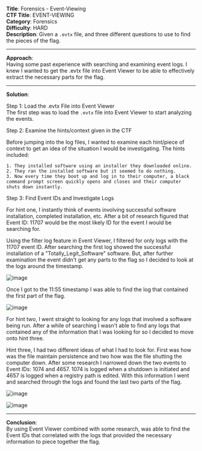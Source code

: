 **Title**: Forensics - Event-Viewing  
**CTF Title**: EVENT-VIEWING  
**Category**: Forensics  
**Difficulty**: HARD  
**Description**: Given a `.evtx` file, and three different questions to use to find the pieces of the flag.

***

**Approach**:  
Having some past experience with searching and examining event logs. I knew I wanted to get the .evtx file into Event Viewer to be able to effectively extract the necessary parts for the flag.

***

**Solution**:

Step 1: Load the .evtx File into Event Viewer  
The first step was to load the `.evtx` file into Event Viewer to start analyzing the events. 

Step 2: Examine the hints/context given in the CTF

Before jumping into the log files, I wanted to examine each hint/piece of context to get an idea of the situation I would be investigating. The hints included:

```
1. They installed software using an installer they downloaded online.
2. They ran the installed software but it seemed to do nothing.
3. Now every time they boot up and log in to their computer, a black command prompt screen quickly opens and closes and their computer shuts down instantly.
```

Step 3: Find Event IDs and Investigate Logs

For hint one, I instantly think of events involving successful software installation, completed installation, etc. After a bit of research figured that Event ID: 11707 would be the most likely ID for the event I would be searching for.

Using the filter log feature in Event Viewer, I filtered for only logs with the 11707 event ID. After searching the first log showed the successful installation of a "Totally_Legit_Software" software. But, after further examination the event didn't get any parts to the flag so I decided to look at the logs around the timestamp. 

![image](https://github.com/user-attachments/assets/78d34fe2-9329-4beb-8367-3e6dece11bc0)

Once I got to the 11:55 timestamp I was able to find the log that contained the first part of the flag. 

![image](https://github.com/user-attachments/assets/066066da-ccb2-45ca-b27e-d8e5a8ffa2a1)

For hint two, I went straight to looking for any logs that involved a software being run. After a while of searching I wasn't able to find any logs that contained any of the information that I was looking for so I decided to move onto hint three.

Hint three, I had two different ideas of what I had to look for. First was how was the file maintain persistence and two how was the file shutting the computer down. After some research I narrowed down the two events to Event IDs: 1074 and 4657. 1074 is logged when a shutdown is initiated and 4657 is logged when a registry path is edited. With this information I went and searched through the logs and found the last two parts of the flag.

![image](https://github.com/user-attachments/assets/34837a1b-95c4-4482-a5d8-386875f01693)

![image](https://github.com/user-attachments/assets/e511c30d-ad85-4491-ab86-bfa29f82d8c0)

***

**Conclusion**:  
By using Event Viewer combined with some research, was able to find the Event IDs that correlated with the logs that provided the necessary information to piece together the flag.
